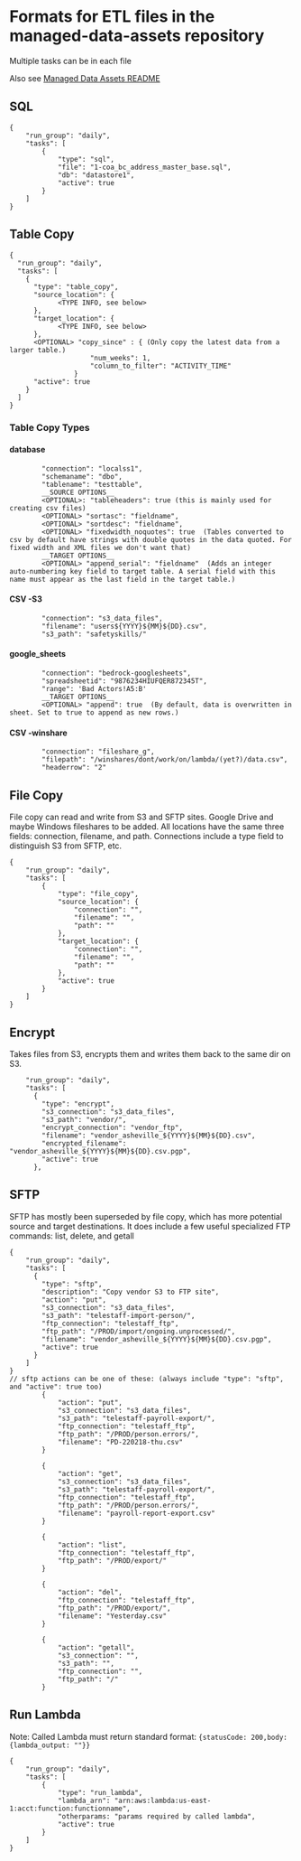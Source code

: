 # Formats for ETL files in the managed-data-assets repository
Multiple tasks can be in each file

Also see [Managed Data Assets README](https://github.com/cityofasheville/managed-data-assets/blob/production/README_file_formats.md)
## SQL
```
{
    "run_group": "daily",
    "tasks": [
        {
            "type": "sql",
            "file": "1-coa_bc_address_master_base.sql",
            "db": "datastore1",
            "active": true
        }
    ]
}
```
## Table Copy
```
{
  "run_group": "daily",
  "tasks": [
    {
      "type": "table_copy",
      "source_location": {
            <TYPE INFO, see below>
      },
      "target_location": {
            <TYPE INFO, see below>
      },
      <OPTIONAL> "copy_since" : { (Only copy the latest data from a larger table.)
                    "num_weeks": 1,
                    "column_to_filter": "ACTIVITY_TIME"
                }
      "active": true
    }
  ]
}
```
### Table Copy Types

#### database
            "connection": "localss1",
            "schemaname": "dbo",
            "tablename": "testtable",
            __SOURCE OPTIONS__
            <OPTIONAL>: "tableheaders": true (this is mainly used for creating csv files)
            <OPTIONAL> "sortasc": "fieldname",
            <OPTIONAL> "sortdesc": "fieldname",
            <OPTIONAL> "fixedwidth_noquotes": true  (Tables converted to csv by default have strings with double quotes in the data quoted. For fixed width and XML files we don't want that)                               
            __TARGET OPTIONS__
            <OPTIONAL> "append_serial": "fieldname"  (Adds an integer auto-numbering key field to target table. A serial field with this name must appear as the last field in the target table.)

#### CSV -S3
            "connection": "s3_data_files",
            "filename": "users${YYYY}${MM}${DD}.csv",
            "s3_path": "safetyskills/"

#### google_sheets
            "connection": "bedrock-googlesheets",
            "spreadsheetid": "9876234HIUFQER872345T",
            "range": 'Bad Actors!A5:B'
            __TARGET OPTIONS__
            <OPTIONAL> "append": true  (By default, data is overwritten in sheet. Set to true to append as new rows.)       
#### CSV -winshare
            "connection": "fileshare_g",
            "filepath": "/winshares/dont/work/on/lambda/(yet?)/data.csv",
            "headerrow": "2"



## File Copy
File copy can read and write from S3 and SFTP sites. Google Drive and maybe Windows fileshares to be added.
All locations have the same three fields: connection, filename, and path. Connections include a type field to distinguish S3 from SFTP, etc.
```
{
    "run_group": "daily",
    "tasks": [
        {
            "type": "file_copy",
            "source_location": {
                "connection": "",
                "filename": "",
                "path": ""
            },
            "target_location": {
                "connection": "",
                "filename": "",
                "path": ""
            },
            "active": true
        }
    ]
}
```

## Encrypt
Takes files from S3, encrypts them and writes them back to the same dir on S3.
```
    "run_group": "daily",
    "tasks": [
      {
        "type": "encrypt",
        "s3_connection": "s3_data_files",
        "s3_path": "vendor/",
        "encrypt_connection": "vendor_ftp",
        "filename": "vendor_asheville_${YYYY}${MM}${DD}.csv",
        "encrypted_filename": "vendor_asheville_${YYYY}${MM}${DD}.csv.pgp",
        "active": true
      },
```

## SFTP
SFTP has mostly been superseded by file copy, which has more potential source and target destinations. It does include a few useful specialized FTP commands: list, delete, and getall
```
{
    "run_group": "daily",
    "tasks": [
      {
        "type": "sftp",
        "description": "Copy vendor S3 to FTP site",
        "action": "put",
        "s3_connection": "s3_data_files",
        "s3_path": "telestaff-import-person/",
        "ftp_connection": "telestaff_ftp",
        "ftp_path": "/PROD/import/ongoing.unprocessed/",
        "filename": "vendor_asheville_${YYYY}${MM}${DD}.csv.pgp",
        "active": true
      }
    ]
}
// sftp actions can be one of these: (always include "type": "sftp", and "active": true too)
        {
            "action": "put",
            "s3_connection": "s3_data_files",
            "s3_path": "telestaff-payroll-export/", 
            "ftp_connection": "telestaff_ftp",
            "ftp_path": "/PROD/person.errors/",
            "filename": "PD-220218-thu.csv"
        }

        {
            "action": "get",
            "s3_connection": "s3_data_files",
            "s3_path": "telestaff-payroll-export/", 
            "ftp_connection": "telestaff_ftp",
            "ftp_path": "/PROD/person.errors/",
            "filename": "payroll-report-export.csv"
        }

        {
            "action": "list",
            "ftp_connection": "telestaff_ftp",
            "ftp_path": "/PROD/export/"
        }

        {
            "action": "del",
            "ftp_connection": "telestaff_ftp",
            "ftp_path": "/PROD/export/",
            "filename": "Yesterday.csv"
        }

        {
            "action": "getall",
            "s3_connection": "",
            "s3_path": "", 
            "ftp_connection": "",
            "ftp_path": "/"
        }

```
## Run Lambda
Note: Called Lambda must return standard format: ```{statusCode: 200,body: {lambda_output: ""}}```
```
{
    "run_group": "daily",
    "tasks": [
        {
            "type": "run_lambda",
            "lambda_arn": "arn:aws:lambda:us-east-1:acct:function:functionname",
            "otherparams: "params required by called lambda",
            "active": true
        }
    ]
}
```
